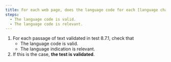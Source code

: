 ```yaml
---
title: For each web page, does the language code for each [language change](#language-change) meet these conditions?
steps:
  - The language code is valid.
  - The language code is relevant.
---
```


1. For each passage of text validated in test 8.7.1, check that
   - The language code is valid.
   - The language indication is relevant.
2. If this is the case, **the test is validated**.
